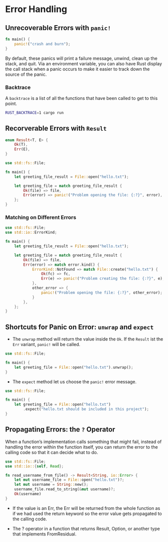 # Error Handling

## Unrecoverable Errors with `panic!`

```rs
fn main() {
    panic!("crash and burn");
}
```

By default, these panics will print a failure message, unwind, clean up the stack, and quit. Via an
environment variable, you can also have Rust display the call stack when a panic occurs to make it
easier to track down the source of the panic.

### Backtrace

A `backtrace` is a list of all the functions that have been called to get to this point.

```sh
RUST_BACKTRACE=1 cargo run
```

## Recorverable Errors with `Result`

```rs
enum Result<T, E> {
    Ok(T),
    Err(E),
}

use std::fs::File;

fn main() {
    let greeting_file_result = File::open("hello.txt");

    let greeting_file = match greeting_file_result {
        Ok(file) => file,
        Err(error) => panic!("Problem opening the file: {:?}", error),
    };
}
```

### Matching on Different Errors

```rs
use std::fs::File;
use std::io::ErrorKind;

fn main() {
    let greeting_file_result = File::open("hello.txt");

    let greeting_file = match greeting_file_result {
        Ok(file) => file,
        Err(error) => match error.kind() {
            ErrorKind::NotFound => match File::create("hello.txt") {
                Ok(fc) => fc,
                Err(e) => panic!("Problem creating the file: {:?}", e),
            },
            other_error => {
                panic!("Problem opening the file: {:?}", other_error);
            }
        },
    };
}
```

## Shortcuts for Panic on Error: `unwrap` and `expect`

- The `unwrap` method will return the value inside the `Ok`. If the `Result` ist the `Err` variant,
  `panic!` will be called.

```rs
use std::fs::File;

fn main() {
    let greeting_file = File::open("hello.txt").unwrap();
}
```

- The `expect` method let us choose the `panic!` error message.

```rs
use std::fs::File;

fn main() {
    let greeting_file = File::open("hello.txt")
        .expect("hello.txt should be included in this project");
}
```

## Propagating Errors: the `?` Operator

When a function’s implementation calls something that might fail, instead of handling the error
within the function itself, you can return the error to the calling code so that it can decide what
to do.

```rs
use std::fs::File;
use std::io::{self, Read};

fn read_username_from_file() -> Result<String, io::Error> {
    let mut username_file = File::open("hello.txt")?;
    let mut username = String::new();
    username_file.read_to_string(&mut username)?;
    Ok(username)
}
```

- If the value is an Err, the Err will be returned from the whole function as if we had used the
  return keyword so the error value gets propagated to the calling code.

- The ? operator in a function that returns Result, Option, or another type that implements
 FromResidual.
